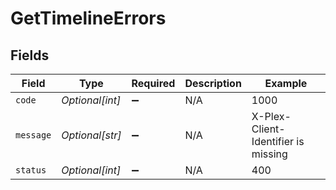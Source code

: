 # GetTimelineErrors


## Fields

| Field                               | Type                                | Required                            | Description                         | Example                             |
| ----------------------------------- | ----------------------------------- | ----------------------------------- | ----------------------------------- | ----------------------------------- |
| `code`                              | *Optional[int]*                     | :heavy_minus_sign:                  | N/A                                 | 1000                                |
| `message`                           | *Optional[str]*                     | :heavy_minus_sign:                  | N/A                                 | X-Plex-Client-Identifier is missing |
| `status`                            | *Optional[int]*                     | :heavy_minus_sign:                  | N/A                                 | 400                                 |
